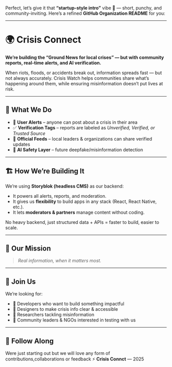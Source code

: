 Perfect, let’s give it that **“startup-style intro”** vibe 🚀 — short, punchy, and community-inviting. Here’s a refined **GitHub Organization README** for you:

---

# 🌍 Crisis Connect

**We’re building the “Ground News for local crises” — but with community reports, real-time alerts, and AI verification.**

When riots, floods, or accidents break out, information spreads fast — but not always accurately. Crisis Watch helps communities share what’s happening around them, while ensuring misinformation doesn’t put lives at risk.

---

## 🚨 What We Do

* 📝 **User Alerts** – anyone can post about a crisis in their area
* ✅ **Verification Tags** – reports are labeled as *Unverified, Verified, or Trusted Source*
* 📰 **Official Feeds** – local leaders & organizations can share verified updates
* 🧠 **AI Safety Layer** – future deepfake/misinformation detection

---

## 🏗️ How We’re Building It

We’re using **Storyblok (headless CMS)** as our backend:

* It powers all alerts, reports, and moderation.
* It gives us **flexibility** to build apps in any stack (React, React Native, etc.).
* It lets **moderators & partners** manage content without coding.

No heavy backend, just structured data + APIs = faster to build, easier to scale.

---

## 🎯 Our Mission

> *Real information, when it matters most.*

---

## 🤝 Join Us

We’re looking for:

* 🌟 Developers who want to build something impactful
* 🎨 Designers to make crisis info clear & accessible
* 🔬 Researchers tackling misinformation
* 📢 Community leaders & NGOs interested in testing with us

---

## 📌 Follow Along
  Were just starting out but we will love any form of contributions,collaborations or feedback
⚡ **Crisis Connct** — 2025
